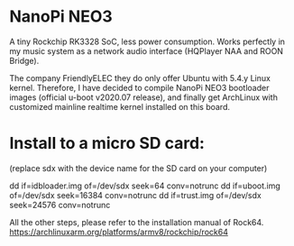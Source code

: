 # NanoPi NEO3

A tiny Rockchip RK3328 SoC, less power consumption.
Works perfectly in my music system as a network audio interface (HQPlayer NAA and ROON Bridge).

The company FriendlyELEC they do only offer Ubuntu with 5.4.y Linux kernel. Therefore, I have decided to compile NanoPi NEO3 bootloader images (official u-boot v2020.07 release), and finally get ArchLinux with customized mainline realtime kernel installed on this board.
 
# Install to a micro SD card:
(replace sdx with the device name for the SD card on your computer)

dd if=idbloader.img of=/dev/sdx seek=64 conv=notrunc
dd if=uboot.img of=/dev/sdx seek=16384 conv=notrunc
dd if=trust.img of=/dev/sdx seek=24576 conv=notrunc

All the other steps, please refer to the installation manual of Rock64.
https://archlinuxarm.org/platforms/armv8/rockchip/rock64
